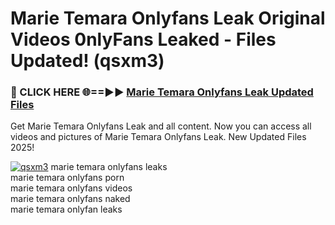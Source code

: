 # Marie Temara Onlyfans Leak Original Videos 0nlyFans Leaked - Files Updated! (qsxm3)

<h3>🔴 CLICK HERE 🌐==►► <a href="https://tinyurl.com/2jnfzry5" rel="nofollow">Marie Temara Onlyfans Leak Updated Files</a></h3>

Get Marie Temara Onlyfans Leak and all content. Now you can access all videos and pictures of Marie Temara Onlyfans Leak. New Updated Files 2025!

[![qsxm3](https://i.imgur.com/GyGTBgg.gif)](https://tinyurl.com/2jnfzry5)
marie temara onlyfans leaks<br>
marie temara onlyfans porn<br>
marie temara onlyfans videos<br>
marie temara onlyfans naked<br>
marie temara onlyfan leaks